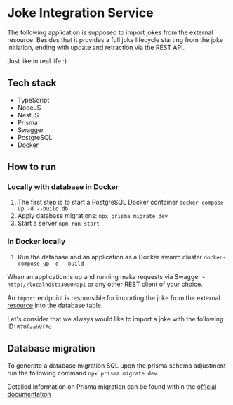 # Joke Integration Service

The following application is supposed to import jokes from the external resource.
Besides that it provides a full joke lifecycle starting from the joke initiation, ending with update and retraction via
the REST API.

Just like in real life :)

## Tech stack

* TypeScript
* NodeJS
* NestJS
* Prisma
* Swagger
* PostgreSQL
* Docker

## How to run

### Locally with database in Docker
1. The first step is to start a PostgreSQL Docker container `docker-compose up -d --build db`
2. Apply database migrations: `npx prisma migrate dev`
3. Start a server `npm run start`

### In Docker locally
1. Run the database and an application as a Docker swarm cluster `docker-compose up -d --build`

When an application is up and running make requests via Swagger - `http://localhost:3000/api` or any other REST client
of your choice.

An `import` endpoint is responsible for importing the joke from the external [resource](https://icanhazdadjoke.com/api)
into the database table.

Let's consider that we always would like to import a joke with the following ID: `R7UfaahVfFd`

## Database migration
To generate a database migration SQL upon the prisma schema adjustment run the following
command `npx prisma migrate dev`

Detailed information on Prisma migration can be found within
the [official documentation](https://www.prisma.io/docs/orm/reference/prisma-cli-reference#migrate-deploy)
